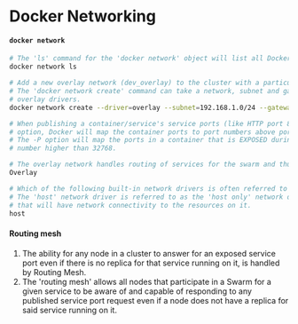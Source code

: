 # Docker Networking


#### `docker network`

```bash
# The 'ls' command for the 'docker network' object will list all Docker networks and their drivers installed.
docker network ls

# Add a new overlay network (dev_overlay) to the cluster with a particular network range and gateway. 
# The 'docker network create' command can take a network, subnet and gateway as arguments for either bridge or
# overlay drivers.
docker network create --driver=overlay --subnet=192.168.1.0/24 --gateway 192.168.1.250 dev_overlay
```

```bash
# When publishing a container/service's service ports (like HTTP port 80) to the underlying host(s) with the -P
# option, Docker will map the container ports to port numbers above port 32768 on the host.
# The -P option will map the ports in a container that is EXPOSED during its build to ports on a host with a port
# number higher than 32768.

# The overlay network handles routing of services for the swarm and thus has swarm level scope across all nodes.
Overlay

# Which of the following built-in network drivers is often referred to as the 'Host Only' network driver?
# The 'host' network driver is referred to as the 'host only' network driver because the host is the only entity
# that will have network connectivity to the resources on it.
host
```

#### Routing mesh

1. The ability for any node in a cluster to answer for an exposed service port even if there is no replica for that
 service running on it, is handled by Routing Mesh.
1. The 'routing mesh' allows all nodes that participate in a Swarm for a given service to be aware of and capable of
 responding to any published service port request even if a node does not have a replica for said service running on it.
